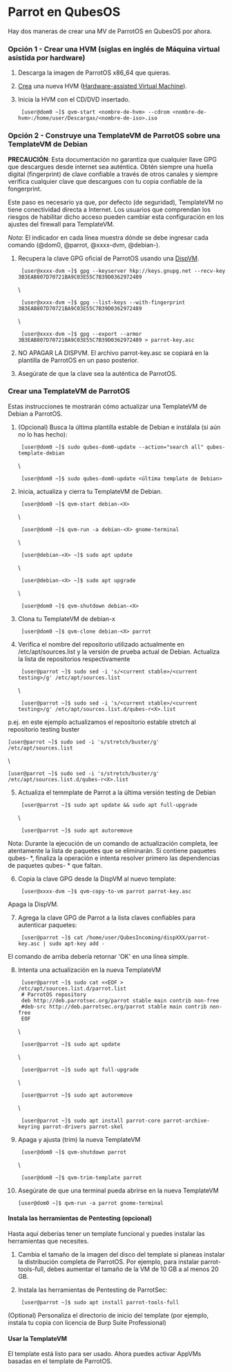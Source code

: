 # Parrot en QubesOS #

Hay dos maneras de crear una MV de ParrotOS en QubesOS por ahora.

### Opción 1 - Crear una HVM (siglas en inglés de Máquina virtual asistida por hardware) ###

1. Descarga la imagen de ParrotOS x86_64 que quieras.

2. [Crea](https://www.qubes-os.org/doc/standalones-and-hvms/#command-line) una nueva HVM ([Hardware-assisted Virtual Machine](https://www.qubes-os.org/doc/glossary/#hvm)).
    

3. Inicia la HVM con el CD/DVD insertado.

    
        [user@dom0 ~]$ qvm-start <nombre-de-hvm> --cdrom <nombre-de-hvm>:/home/user/Descargas/<nombre-de-iso>.iso



### Opción 2 - Construye una TemplateVM de ParrotOS sobre una TemplateVM de Debian ###

**PRECAUCIÓN**: Esta documentación no garantiza que cualquier llave GPG que descargues desde internet sea auténtica. Obtén siempre una huella digital (fingerprint) de clave confiable a través de otros canales y siempre verifica cualquier clave que descargues con tu copia confiable de la fongerprint.

Este paso es necesario ya que, por defecto (de seguridad), TemplateVM no tiene conectividad directa a Internet. Los usuarios que comprendan los riesgos de habilitar dicho acceso pueden cambiar esta configuración en los ajustes del firewall para TemplateVM.

*Nota*: El indicador en cada línea muestra dónde se debe ingresar cada comando (@dom0, @parrot, @xxxx-dvm, @debian-<X>). 

1. Recupera la clave GPG oficial de ParrotOS usando una [DispVM](https://www.qubes-os.org/doc/how-to-use-disposables/).

    
    
        [user@xxxx-dvm ~]$ gpg --keyserver hkp://keys.gnupg.net --recv-key 3B3EAB807D70721BA9C03E55C7B39D0362972489
    \

        [user@xxxx-dvm ~]$ gpg --list-keys --with-fingerprint 3B3EAB807D70721BA9C03E55C7B39D0362972489 
    \

        [user@xxxx-dvm ~]$ gpg --export --armor 3B3EAB807D70721BA9C03E55C7B39D0362972489 > parrot-key.asc
    

2. NO APAGAR LA DISPVM. El archivo parrot-key.asc se copiará en la plantilla de ParrotOS en un paso posterior.

3. Asegúrate de que la clave sea la auténtica de ParrotOS.

### Crear una TemplateVM de ParrotOS ###

Estas instrucciones te mostrarán cómo actualizar una TemplateVM de Debian a ParrotOS.

1. (Opcional) Busca la última plantilla estable de Debian e instálala (si aún no lo has hecho):

        [user@dom0 ~]$ sudo qubes-dom0-update --action="search all" qubes-template-debian
    
    \

        [user@dom0 ~]$ sudo qubes-dom0-update <última template de Debian>

2. Inicia, actualiza y cierra tu TemplateVM de Debian.

        [user@dom0 ~]$ qvm-start debian-<X>
    \

        [user@dom0 ~]$ qvm-run -a debian-<X> gnome-terminal

    \

        [user@debian-<X> ~]$ sudo apt update

    \

        [user@debian-<X> ~]$ sudo apt upgrade

    \

        [user@dom0 ~]$ qvm-shutdown debian-<X>


3. Clona tu TemplateVM de debian-x

        [user@dom0 ~]$ qvm-clone debian-<X> parrot


4. Verifica el nombre del repositorio utilizado actualmente en /etc/apt/sources.list y la versión de prueba actual de Debian. Actualiza la lista de repositorios respectivamente

        [user@parrot ~]$ sudo sed -i 's/<current stable>/<current testing>/g' /etc/apt/sources.list

    \

        [user@parrot ~]$ sudo sed -i 's/<current stable>/<current testing>/g' /etc/apt/sources.list.d/qubes-r<X>.list

p.ej. en este ejemplo actualizamos el repositorio estable stretch al repositorio testing buster

    [user@parrot ~]$ sudo sed -i 's/stretch/buster/g' /etc/apt/sources.list

  \

    [user@parrot ~]$ sudo sed -i 's/stretch/buster/g' /etc/apt/sources.list.d/qubes-r<X>.list

5. Actualiza el temmplate de Parrot a la última versión testing de Debian

        [user@parrot ~]$ sudo apt update && sudo apt full-upgrade

    \

        [user@parrot ~]$ sudo apt autoremove

Nota: Durante la ejecución de un comando de actualización completa, lee atentamente la lista de paquetes que se eliminarán. Si contiene paquetes qubes- *, finaliza la operación e intenta resolver primero las dependencias de paquetes qubes- * que faltan.

6. Copia la clave GPG desde la DispVM al nuevo template:

        [user@xxxx-dvm ~]$ qvm-copy-to-vm parrot parrot-key.asc

Apaga la DispVM.

7. Agrega la clave GPG de Parrot a la lista claves confiables para autenticar paquetes:

        [user@parrot ~]$ cat /home/user/QubesIncoming/dispXXX/parrot-key.asc | sudo apt-key add -

El comando de arriba debería retornar 'OK' en una línea simple.

8. Intenta una actualización en la nueva TemplateVM

        [user@parrot ~]$ sudo cat <<EOF > /etc/apt/sources.list.d/parrot.list
        # ParrotOS repository
        deb http://deb.parrotsec.org/parrot stable main contrib non-free
        #deb-src http://deb.parrotsec.org/parrot stable main contrib non-free
        EOF

    \

        [user@parrot ~]$ sudo apt update

    \

        [user@parrot ~]$ sudo apt full-upgrade

    \

        [user@parrot ~]$ sudo apt autoremove

    \

        [user@parrot ~]$ sudo apt install parrot-core parrot-archive-keyring parrot-drivers parrot-skel


9. Apaga y ajusta (trim) la nueva TemplateVM

        [user@dom0 ~]$ qvm-shutdown parrot

    \
    
        [user@dom0 ~]$ qvm-trim-template parrot


10. Asegúrate de que una terminal pueda abrirse en la nueva TemplateVM

        [user@dom0 ~]$ qvm-run -a parrot gnome-terminal



#### Instala las herramientas de Pentesting (opcional) ####

Hasta aquí deberías tener un template funcional y puedes instalar las herramientas que necesites.

1. Cambia el tamaño de la imagen del disco del template si planeas instalar la distribución completa de ParrotOS. Por ejemplo, para instalar parrot-tools-full, debes aumentar el tamaño de la VM de 10 GB a al menos 20 GB.

2. Instala las herramientas de Pentesting de ParrotSec:

        [user@parrot ~]$ sudo apt install parrot-tools-full


(Optional) Personaliza el directorio de inicio del template (por ejemplo, instala tu copia con licencia de Burp Suite Professional)

#### Usar la TemplateVM ####
El template está listo para ser usado. Ahora puedes activar AppVMs basadas en el template de ParrotOS.

